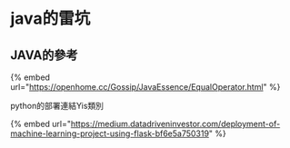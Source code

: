 # java的雷坑

## JAVA的參考

{% embed url="https://openhome.cc/Gossip/JavaEssence/EqualOperator.html" %}

python的部署連結Yis類別

{% embed url="https://medium.datadriveninvestor.com/deployment-of-machine-learning-project-using-flask-bf6e5a750319" %}



